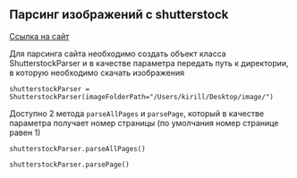 ## Парсинг изображений с shutterstock

[Ссылка на сайт](https://www.shutterstock.com/search?image_type=photo)

Для парсинга сайта необходимо создать объект класса ShutterstockParser и в качестве параметра передать путь к директории, в которую необходимо скачать изображения

```
shutterstockParser = ShutterstockParser(imageFolderPath="/Users/kirill/Desktop/image/")
```

Доступно 2 метода `parseAllPages` и `parsePage`, который в качестве параметра получает номер страницы (по умолчания номер странице равен 1)

```
shutterstockParser.parseAllPages()

shutterstockParser.parsePage()
```

